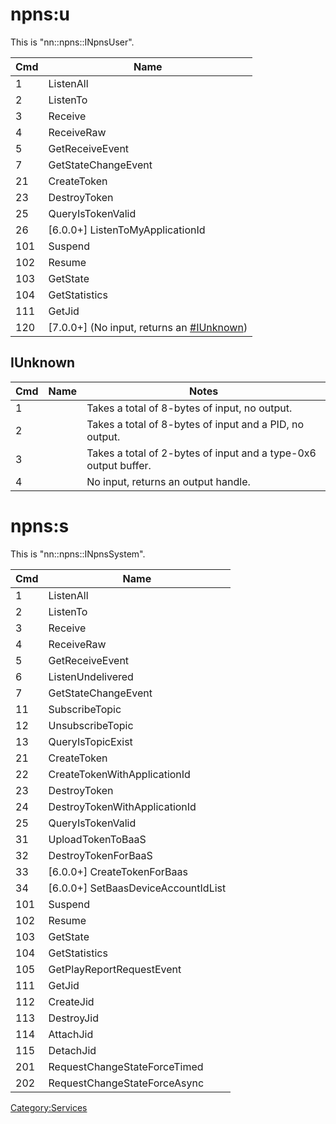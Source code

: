 # npns:u

This is
"nn::npns::INpnsUser".

| Cmd | Name                                                                 |
| --- | -------------------------------------------------------------------- |
| 1   | ListenAll                                                            |
| 2   | ListenTo                                                             |
| 3   | Receive                                                              |
| 4   | ReceiveRaw                                                           |
| 5   | GetReceiveEvent                                                      |
| 7   | GetStateChangeEvent                                                  |
| 21  | CreateToken                                                          |
| 23  | DestroyToken                                                         |
| 25  | QueryIsTokenValid                                                    |
| 26  | \[6.0.0+\] ListenToMyApplicationId                                   |
| 101 | Suspend                                                              |
| 102 | Resume                                                               |
| 103 | GetState                                                             |
| 104 | GetStatistics                                                        |
| 111 | GetJid                                                               |
| 120 | \[7.0.0+\] (No input, returns an [\#IUnknown](#IUnknown "wikilink")) |

## IUnknown

| Cmd | Name | Notes                                                           |
| --- | ---- | --------------------------------------------------------------- |
| 1   |      | Takes a total of 8-bytes of input, no output.                   |
| 2   |      | Takes a total of 8-bytes of input and a PID, no output.         |
| 3   |      | Takes a total of 2-bytes of input and a type-0x6 output buffer. |
| 4   |      | No input, returns an output handle.                             |

# npns:s

This is "nn::npns::INpnsSystem".

| Cmd | Name                                  |
| --- | ------------------------------------- |
| 1   | ListenAll                             |
| 2   | ListenTo                              |
| 3   | Receive                               |
| 4   | ReceiveRaw                            |
| 5   | GetReceiveEvent                       |
| 6   | ListenUndelivered                     |
| 7   | GetStateChangeEvent                   |
| 11  | SubscribeTopic                        |
| 12  | UnsubscribeTopic                      |
| 13  | QueryIsTopicExist                     |
| 21  | CreateToken                           |
| 22  | CreateTokenWithApplicationId          |
| 23  | DestroyToken                          |
| 24  | DestroyTokenWithApplicationId         |
| 25  | QueryIsTokenValid                     |
| 31  | UploadTokenToBaaS                     |
| 32  | DestroyTokenForBaaS                   |
| 33  | \[6.0.0+\] CreateTokenForBaas         |
| 34  | \[6.0.0+\] SetBaasDeviceAccountIdList |
| 101 | Suspend                               |
| 102 | Resume                                |
| 103 | GetState                              |
| 104 | GetStatistics                         |
| 105 | GetPlayReportRequestEvent             |
| 111 | GetJid                                |
| 112 | CreateJid                             |
| 113 | DestroyJid                            |
| 114 | AttachJid                             |
| 115 | DetachJid                             |
| 201 | RequestChangeStateForceTimed          |
| 202 | RequestChangeStateForceAsync          |

[Category:Services](Category:Services "wikilink")

